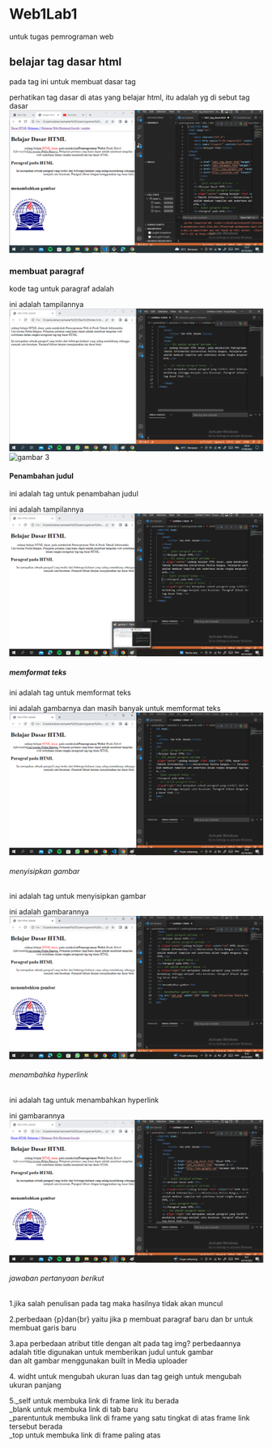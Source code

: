# Web1Lab1
untuk tugas pemrograman web
## belajar tag dasar html
pada tag ini untuk membuat dasar tag <p>
perhatikan  tag dasar di atas yang belajar html, itu adalah yg di sebut tag dasar
![gambar 8](screenshoot/gambar%208.png)
### membuat paragraf
kode tag untuk paragraf adalah<p>
ini adalah tampilannya
![gambar 1](screenshoot/gambar%201.png)
![gambar 3](screenshoot/gambar%203.png.png)

#### Penambahan judul
ini adalah tag untuk penambahan judul<p>
ini adalah tampilannya
![gambar 4](screenshoot/gambar%204.png)

##### memformat teks 
ini adalah tag untuk memformat teks <p>
ini adalah gambarnya dan masih banyak untuk memformat teks
![gambar 5](screenshoot/gambar%205.png)
###### menyisipkan gambar 
ini adalah tag untuk menyisipkan gambar <p>
ini adalah gambarannya
![gambar 6](screenshoot/gambar%206.png)
###### menambahka hyperlink
ini adalah tag untuk menambahkan hyperlink <p>
ini gambarannya 
![gambar 7](screenshoot/gambar%207.png)

###### jawaban pertanyaan berikut 
<P>1.jika salah penulisan pada tag maka hasilnya tidak akan muncul</p>
<p>2.perbedaan {p}dan{br} yaitu jika p membuat paragraf baru dan br untuk membuat garis baru</p>
<p>3.apa perbedaan atribut title dengan alt pada tag img? perbedaannya adalah title digunakan untuk memberikan judul untuk gambar
<br>
dan alt gambar menggunakan built in Media uploader  </p>
<P>4. widht untuk mengubah ukuran luas dan tag geigh untuk mengubah ukuran panjang </p>
<p>5._self untuk membuka link di frame link itu berada<br>
_blank untuk membuka link di tab baru<br>
_parentuntuk membuka link di frame yang satu tingkat di atas frame link tersebut berada<br>
_top untuk membuka link di frame paling atas</p>
